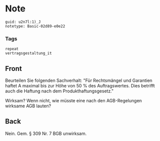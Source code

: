# Note
```
guid: u2n7l:1)_J
notetype: Basic-02d89-e0e22
```

### Tags
```
repeat
vertragsgestaltung_it
```

## Front
Beurteilen Sie folgenden Sachverhalt:
"Für Rechtsmängel und Garantien haftet A maximal bis zur Höhe von 50 % des Auftragswertes. Dies betrifft auch die Haftung nach dem Produkthaftungsgesetz."

Wirksam? Wenn nicht, wie müsste eine nach den AGB-Regelungen wirksame AGB lauten?

## Back
Nein. Gem. § 309 Nr. 7 BGB unwirksam.
